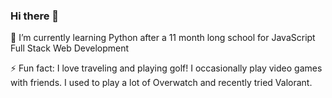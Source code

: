 ### Hi there 👋

🌱 I’m currently learning Python after a 11 month long school for JavaScript Full Stack Web Development

⚡ Fun fact: I love traveling and playing golf! I occasionally play video games with friends. I used to play a lot of Overwatch and recently tried Valorant. 

